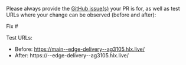 Please always provide the [GitHub issue(s)](../issues) your PR is for, as well as test URLs where your change can be observed (before and after):

Fix #<gh-issue-id>

Test URLs:
- Before: https://main--edge-delivery--ag3105.hlx.live/
- After: https://<branch>--edge-delivery--ag3105.hlx.live/
